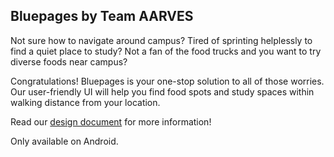## Bluepages by Team AARVES

Not sure how to navigate around campus? Tired of sprinting helplessly to find a quiet place to study? Not a fan of the food trucks and you want to try diverse foods near campus?

Congratulations! Bluepages is your one-stop solution to all of those worries. Our user-friendly UI will help you find food spots and study spaces within walking distance from your location.

Read our [design document](https://github.com/CSC207-UofT/course-project-aarves/blob/main/phase2/progress_report.md) for more information!

Only available on Android.

